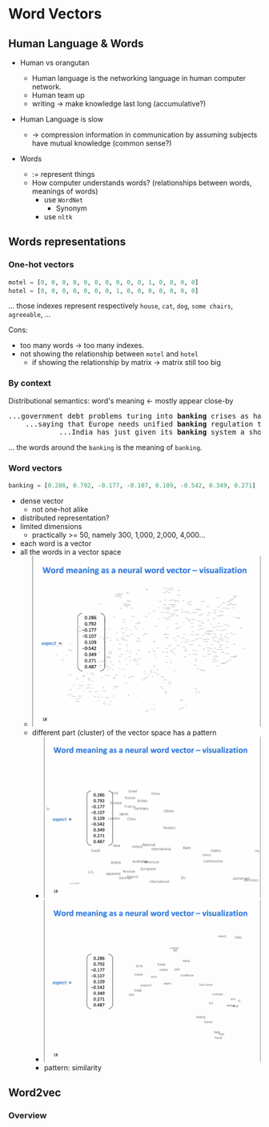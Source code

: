 # Word Vectors

## Human Language & Words

-   Human vs orangutan

    -   Human language is the networking language in human computer network.
    -   Human team up
    -   writing -> make knowledge last long (accumulative?)

-   Human Language is slow

    -   -> compression information in communication by assuming subjects have mutual knowledge (common sense?)

-   Words
    -   := represent things
    -   How computer understands words? (relationships between words, meanings of words)
        -   use `WordNet`
            -   Synonym
        -   use `nltk`

## Words representations

### One-hot vectors

```python
motel = [0, 0, 0, 0, 0, 0, 0, 0, 0, 0, 1, 0, 0, 0, 0]
hotel = [0, 0, 0, 0, 0, 0, 0, 1, 0, 0, 0, 0, 0, 0, 0]
```

... those indexes represent respectively `house`, `cat`, `dog`, `some chairs`, `agreeable`, ...

Cons:

-   too many words -> too many indexes.
-   not showing the relationship between `motel` and `hotel`
    -   if showing the relationship by matrix -> matrix still too big

### By context

Distributional semantics: word's meaning <- mostly appear close-by

<pre>
...government debt problems turing into <b>banking</b> crises as happened in 2009...
    ...saying that Europe needs unified <b>banking</b> regulation to replace the hodgepodge...
            ...India has just given its <b>banking</b> system a shot in the arm...
</pre>

... the words around the `banking` is the meaning of `banking`.

### Word vectors

```python
banking = [0.286, 0.792, -0.177, -0.107, 0.109, -0.542, 0.349, 0.271]
```

-   dense vector
    -   not one-hot alike
-   distributed representation?
-   limited dimensions
    -   practically >= 50, namely 300, 1,000, 2,000, 4,000...
-   each word is a vector
-   all the words in a vector space
    -   ![](img/2020-12-12-15-27-52.png)
    -   different part (cluster) of the vector space has a pattern
        -   ![](img/2020-12-12-15-28-03.png)
        -   ![](img/2020-12-12-15-28-21.png)
        -   pattern: similarity

## Word2vec

### Overview
